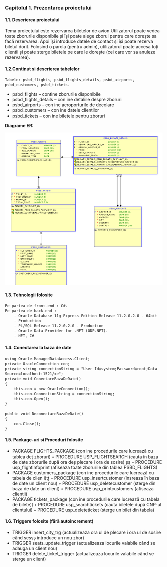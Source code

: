 

### Capitolul 1. Prezentarea proiectului

#### 1.1. Descrierea proiectului

Tema proiectului este rezervarea biletelor de avion.Utilizatorul poate vedea
toate zborurile disponibile și își poate alege zborul pentru care dorește sa
 facă rezervarea. Apoi își introduce datele de contact și își poate rezerva 
biletul dorit. Folosind o parola (pentru admin), utilizatorul poate accesa 
toți clientii și poate sterge biletele pe care le dorește (cei care vor sa 
anuleze rezervarea).

#### 1.2.Continut si descrierea tabelelor

```
Tabele: psbd_flights, psbd_flights_details, psbd_airports, psbd_customers, psbd_tickets.
```
- psbd_flights – contine zborurile disponibile
- psbd_flights_details – con ine detaliile despre zboruri
- psbd_airports – con ine aeroporturile de decolare
- psbd_customers – con ine datele clientilor
- psbd_tickets – con ine biletele pentru zboruri


**Diagrame ER:**

![](images/ERdiagram.PNG)


#### 1.3. Tehnologii folosite

```
Pe partea de front-end : C#.
Pe partea de back-end :
    - Oracle Database 11g Express Edition Release 11.2.0.2.0 - 64bit
    - Production
    - PL/SQL Release 11.2.0.2.0 - Production
    - Oracle Data Provider for .NET (ODP.NET).
    - NET, C#
```

#### 1.4. Conectarea la baza de date

    using Oracle.ManagedDataAccess.Client;
    private OracleConnection con;
    private string connectionString = "User Id=system;Password=root;Data
    Source=localhost:1521/xe";
    private void ConectareBazaDeDate()
    {
        this.con = new OracleConnection();
        this.con.ConnectionString = connectionString;
        this.con.Open();
    }

    public void DeconectareBazaDeDate()
    {
        con.Close();
    }

#### 1.5. Package-uri si Proceduri folosite

- PACKAGE FLIGHTS_PACKAGE (con ine procedurile care lucrează cu tablea deț
    zboruri)
    ◦ PROCEDURE USP_FLIGHTSEARCH (cauta în baza de date zborurile după ora deș
       plecare i ora de sosire) șș
    ◦ PROCEDURE usp_flightinfoprint (afiseaza toate zborurile din tablea
       PSBD_FLIGHTS)
- PACKAGE customers_package (con ine procedurile care lucrează cu tabela de clien i)țț
    ◦ PROCEDURE usp_insertcustomer (insreaza în baza de date un client nou)
    ◦ PROCEDURE usp_deletecustomer (sterge din baza de date un client)
    ◦ PROCEDURE usp_printcustomers (afiseaza clientii)
- PACKAGE tickets_package (con ine procedurile care lucrează cu tabela de bilete)ț
    ◦ PROCEDURE usp_searchtickets (cauta biletele după CNP-ul clientului)
    ◦ PROCEDURE usp_deleteticket (sterge un bilet din tabela)


#### 1.6. Triggere folosite (fără autoincrement)

- TRIGGER insert_city_trg (actualizeaza ora ul de plecare i ora ul de sosire când seșșș
    introduce un nou zbor)
- TRIGGER seats_update_trigger (actualizeaza locurile valabile când se adauga un client
    nou)
- TRIGGER delete_ticket_trigger (actualizeaza locurile valabile când se sterge un client)


